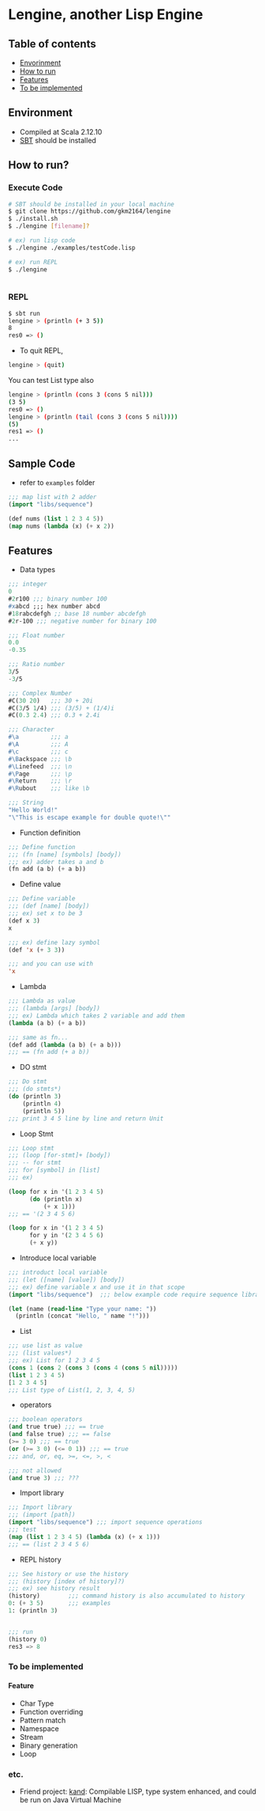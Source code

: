 # Lengine, another Lisp Engine

## Table of contents

- [Envorinment](#environment)
- [How to run](#how-to-run)
- [Features](#features)
- [To be implemented](#to-be-implemented)


<a name="environment" />

## Environment
- Compiled at Scala 2.12.10
- [SBT](https://www.scala-sbt.org/) should be installed

<a name="how-to-run" />

## How to run?

### Execute Code
```bash
# SBT should be installed in your local machine
$ git clone https://github.com/gkm2164/lengine
$ ./install.sh
$ ./lengine [filename]?

# ex) run lisp code
$ ./lengine ./examples/testCode.lisp

# ex) run REPL
$ ./lengine
 
```

### REPL
```bash
$ sbt run
lengine > (println (+ 3 5))
8
res0 => ()
```

- To quit REPL,

```bash
lengine > (quit)
``` 

You can test List type also
```bash
lengine > (println (cons 3 (cons 5 nil)))
(3 5)
res0 => ()
lengine > (println (tail (cons 3 (cons 5 nil))))
(5)
res1 => ()
...
```

## Sample Code
- refer to ```examples``` folder
```lisp
;;; map list with 2 adder
(import "libs/sequence")

(def nums (list 1 2 3 4 5))
(map nums (lambda (x) (+ x 2))
```

<a name="features" />

## Features

- Data types
```lisp
;;; integer
0
#2r100 ;;; binary number 100
#xabcd ;;; hex number abcd
#18rabcdefgh ;; base 18 number abcdefgh
#2r-100 ;;; negative number for binary 100

;;; Float number
0.0
-0.35

;;; Ratio number
3/5
-3/5

;;; Complex Number
#C(30 20)   ;;; 30 + 20i
#C(3/5 1/4) ;;; (3/5) + (1/4)i
#C(0.3 2.4) ;;; 0.3 + 2.4i

;;; Character
#\a         ;;; a
#\A         ;;; A
#\c         ;;; c
#\Backspace ;;; \b
#\Linefeed  ;;; \n
#\Page      ;;; \p
#\Return    ;;; \r
#\Rubout    ;;; like \b

;;; String
"Hello World!"
"\"This is escape example for double quote!\""
```

- Function definition

```lisp
;;; Define function
;;; (fn [name] [symbols] [body])
;;; ex) adder takes a and b
(fn add (a b) (+ a b))

```

- Define value

```lisp
;;; Define variable
;;; (def [name] [body])
;;; ex) set x to be 3
(def x 3)
x

;;; ex) define lazy symbol
(def 'x (+ 3 3))

;;; and you can use with
'x
```

- Lambda

```lisp
;;; Lambda as value
;;; (lambda [args] [body])
;;; ex) Lambda which takes 2 variable and add them
(lambda (a b) (+ a b))

;;; same as fn...
(def add (lambda (a b) (+ a b)))
;;; == (fn add (+ a b))
```

- DO stmt

```lisp
;;; Do stmt
;;; (do stmts*)
(do (println 3)
    (println 4)
    (println 5))
;;; print 3 4 5 line by line and return Unit
```

- Loop Stmt

```lisp
;;; Loop stmt
;;; (loop [for-stmt]+ [body])
;;; -- for stmt
;;; for [symbol] in [list]
;;; ex)

(loop for x in '(1 2 3 4 5)
      (do (println x)
          (+ x 1)))
;;; == '(2 3 4 5 6)

(loop for x in '(1 2 3 4 5)
      for y in '(2 3 4 5 6)
      (+ x y))
```

- Introduce local variable

```lisp
;;; introduct local variable
;;; (let ([name] [value]) [body])
;;; ex) define variable x and use it in that scope
(import "libs/sequence")  ;;; below example code require sequence library 

(let (name (read-line "Type your name: "))
  (println (concat "Hello, " name "!")))
```

- List

```lisp
;;; use list as value
;;; (list values*)
;;; ex) List for 1 2 3 4 5
(cons 1 (cons 2 (cons 3 (cons 4 (cons 5 nil)))))
(list 1 2 3 4 5)
[1 2 3 4 5]
;;; List type of List(1, 2, 3, 4, 5)
```

- operators

```lisp
;;; boolean operators
(and true true) ;;; == true
(and false true) ;;; == false
(>= 3 0) ;;; == true
(or (>= 3 0) (<= 0 1)) ;;; == true
;;; and, or, eq, >=, <=, >, <

;;; not allowed
(and true 3) ;;; ???
```

- Import library
```lisp
;;; Import library
;;; (import [path])
(import "libs/sequence") ;;; import sequence operations
;;; test
(map (list 1 2 3 4 5) (lambda (x) (+ x 1)))
;;; == (list 2 3 4 5 6)

```

- REPL history

```lisp
;;; See history or use the history
;;; (history [index of history]?)
;;; ex) see history result
(history)        ;;; command history is also accumulated to history
0: (+ 3 5)       ;;; examples
1: (println 3)


;;; run 
(history 0)
res3 => 8
```

<a name="to-be-implemented" />

### To be implemented

#### Feature
- Char Type
- Function overriding
- Pattern match
- Namespace
- Stream
- Binary generation
- Loop

### etc.
- Friend project: [kand](https://github.com/eunmin/kand): Compilable LISP, type system enhanced, and could be run on Java Virtual Machine
